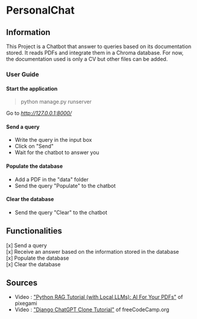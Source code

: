 # PersonalChat

## Information
This Project is a Chatbot that answer to queries based on its documentation stored.
It reads PDFs and integrate them in a Chroma database.
For now, the documentation used is only a CV but other files can be added.

### User Guide
#### Start the application
 > python manage.py runserver

Go to *http://127.0.0.1:8000/*

#### Send a query
- Write the query in the input box
- Click on "Send"
- Wait for the chatbot to answer you

#### Populate the database
- Add a PDF in the "data" folder
- Send the query "Populate" to the chatbot

#### Clear the database
- Send the query "Clear" to the chatbot

## Functionalities
[x] Send a query  
[x] Receive an answer based on the information stored in the database  
[x] Populate the database  
[x] Clear the database  

## Sources
- Video : ["Python RAG Tutorial (with Local LLMs): AI For Your PDFs"](https://www.youtube.com/watch?v=2TJxpyO3ei4)
of pixegami
- Video : ["Django ChatGPT Clone Tutorial"](https://www.youtube.com/watch?v=qrZGfBBlXpk) of freeCodeCamp.org